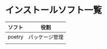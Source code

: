 # インストールソフト一覧
| ソフト | 役割           |
| ------ | -------------- |
| poetry | パッケージ管理 |
|        |                |